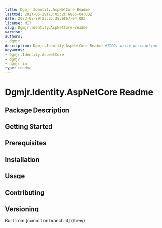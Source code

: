 ```yaml
---
title: Dgmjr.Identity.AspNetCore Readme
lastmod: 2023-05-29T23:05:28.6865-04:00Z
date: 2023-05-29T23:05:28.6867-04:00Z
license: MIT
slug: Dgmjr.Identity.AspNetCore-readme
version:
authors:
- dgmjr
description: Dgmjr.Identity.AspNetCore Readme #TODO: write description for Dgmjr.Identity.AspNetCore Readme
keywords:
- Dgmjr.Identity.AspNetCore
- dgmjr
- dgmjr-io
type: readme
---
```


# Dgmjr.Identity.AspNetCore Readme

<!-- TODO: Write the contents of the Dgmjr.Identity.AspNetCore Readme file -->

## Package Description

## Getting Started

## Prerequisites

## Installation

## Usage

## Contributing

## Versioning

Built from [commit  on branch  at]
(/tree/)
